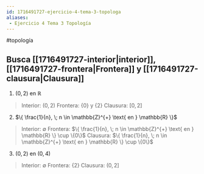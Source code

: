 ```yaml
---
id: 1716491727-ejercicio-4-tema-3-topologa
aliases:
 - Ejercicio 4 Tema 3 Topología
---
```


#topología 
## Busca [[1716491727-interior|interior]], [[1716491727-frontera|Frontera]] y [[1716491727-clausura|Clausura]]

1. $(0,2) \text{ en } \mathbb{R}$

>Interior: $(0,2)$
>Frontera: $\{0\} \text{ y } \{2\}$
>Clausura: $[0,2]$

2. $\{ \frac{1}{n}, \; n \in \mathbb{Z}^{+} \text{ en } \mathbb{R} \}$

>Interior: $\emptyset$
>Frontera: $\{ \frac{1}{n}, \; n \in \mathbb{Z}^{+} \text{ en } \mathbb{R} \} \cup \{0\}$
>Clausura: $\{ \frac{1}{n}, \; n \in \mathbb{Z}^{+} \text{ en } \mathbb{R} \} \cup \{0\}$

3. $(0,2) \text{ en } (0,4)$

>Interior: $\emptyset$
>Frontera: $\{2\}$
>Clausura: $(0,2]$